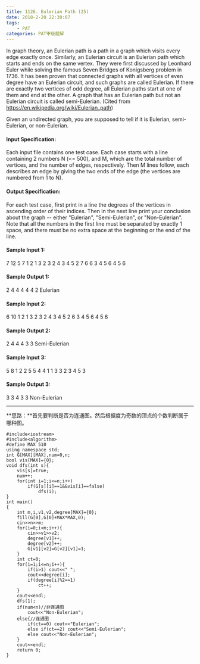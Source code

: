```yaml
---
title: 1126. Eulerian Path (25)
date: 2018-2-20 22:30:07
tags: 
	- PAT
categories: PAT甲级题解
---
```


In graph theory, an Eulerian path is a path in a graph which visits every edge exactly once. Similarly, an Eulerian circuit is an Eulerian path which starts and ends on the same vertex. They were first discussed by Leonhard Euler while solving the famous Seven Bridges of Konigsberg problem in 1736. It has been proven that connected graphs with all vertices of even degree have an Eulerian circuit, and such graphs are called Eulerian. If there are exactly two vertices of odd degree, all Eulerian paths start at one of them and end at the other. A graph that has an Eulerian path but not an Eulerian circuit is called semi-Eulerian. (Cited from https://en.wikipedia.org/wiki/Eulerian_path)

Given an undirected graph, you are supposed to tell if it is Eulerian, semi-Eulerian, or non-Eulerian.

#### Input Specification:

Each input file contains one test case. Each case starts with a line containing 2 numbers N (<= 500), and M, which are the total number of vertices, and the number of edges, respectively. Then M lines follow, each describes an edge by giving the two ends of the edge (the vertices are numbered from 1 to N).

#### Output Specification:

For each test case, first print in a line the degrees of the vertices in ascending order of their indices. Then in the next line print your conclusion about the graph -- either "Eulerian", "Semi-Eulerian", or "Non-Eulerian". Note that all the numbers in the first line must be separated by exactly 1 space, and there must be no extra space at the beginning or the end of the line.

#### Sample Input 1:
7 12
5 7
1 2
1 3
2 3
2 4
3 4
5 2
7 6
6 3
4 5
6 4
5 6
#### Sample Output 1:
2 4 4 4 4 4 2
Eulerian
#### Sample Input 2:
6 10
1 2
1 3
2 3
2 4
3 4
5 2
6 3
4 5
6 4
5 6
#### Sample Output 2:
2 4 4 4 3 3
Semi-Eulerian
#### Sample Input 3:
5 8
1 2
2 5
5 4
4 1
1 3
3 2
3 4
5 3
#### Sample Output 3:
3 3 4 3 3
Non-Eulerian
***

**思路：**首先要判断是否为连通图。然后根据度为奇数的顶点的个数判断属于哪种图。

```
#include<iostream>
#include<algorithm>
#define MAX 510
using namespace std;
int G[MAX][MAX],num=0,n;
bool vis[MAX]={0};
void dfs(int s){
    vis[s]=true;
    num++;
    for(int i=1;i<=n;i++)
        if(G[s][i]==1&&vis[i]==false)
            dfs(i);
}
int main()
{
    int m,i,v1,v2,degree[MAX]={0};
    fill(G[0],G[0]+MAX*MAX,0);
    cin>>n>>m;
    for(i=0;i<m;i++){
        cin>>v1>>v2;
        degree[v1]++;
        degree[v2]++;
        G[v1][v2]=G[v2][v1]=1;
    }    
    int ct=0;
    for(i=1;i<=n;i++){
        if(i>1) cout<<" ";
        cout<<degree[i];
        if(degree[i]%2==1)
            ct++;
    }
    cout<<endl;
    dfs(1);
    if(num<n)//非连通图
        cout<<"Non-Eulerian";
    else{//连通图
        if(ct==0) cout<<"Eulerian";
        else if(ct==2) cout<<"Semi-Eulerian";
        else cout<<"Non-Eulerian";
    }
    cout<<endl;
    return 0;
}
```